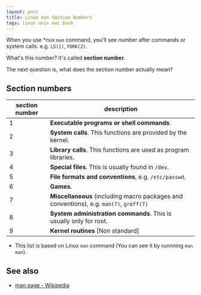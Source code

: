 ```yaml
---
layout: post
title: Linux man Section Numbers
tags: linux unix mac bash
---
```


When you use \*nux `man` command, you'll see number after commands or system calls. e.g. `LS(1)`, `FORK(2)`.

What's this number? It's called **section number**.

The next question is, what does the section number actually mean?

## Section numbers

| section number | description |
| --- | --- |
| 1  | **Executable programs or shell commands**. |
| 2  | **System calls**. This functions are provided by the kernel. |
| 3  | **Library calls**. This functions are used as program libraries. |
| 4  | **Special files**. This is usually found in `/dev`.  |
| 5  | **File formats and conventions**, e.g. `/etc/passwd`.  |
| 6  | **Games**. |
| 7  | **Miscellaneous** (including macro packages and conventions), e.g. `man(7)`, `groff(7)` |
| 8  | **System administration commands**. This is usually only for root.  |
| 9  | **Kernel routines** [Non standard]  |

* This list is based on Linux `man` command (You can see it by runnning `man man`).

## See also

- [man page - Wikipedia](https://en.wikipedia.org/wiki/Man_page#Manual_sections)

